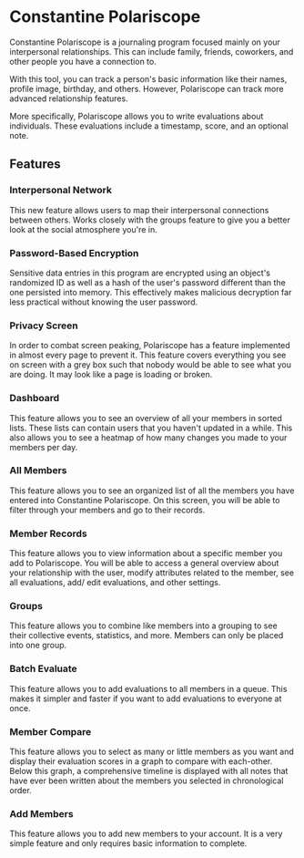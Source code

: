# Constantine Polariscope
Constantine Polariscope is a journaling program focused mainly on your interpersonal relationships. This can include family, friends, coworkers, and other people you have a connection to.

With this tool, you can track a person's basic information like their names, profile image, birthday, and others. However, Polariscope can track more advanced relationship features.

More specifically, Polariscope allows you to write evaluations about individuals. These evaluations include a timestamp, score, and an optional note.

## Features
### Interpersonal Network
This new feature allows users to map their interpersonal connections between others. Works closely with the groups feature to give you a better look at the social atmosphere you're in.
### Password-Based Encryption
Sensitive data entries in this program are encrypted using an object's randomized ID as well as a hash of the user's password different than the one persisted into memory. This effectively makes malicious decryption far less practical without knowing the user password.
### Privacy Screen
In order to combat screen peaking, Polariscope has a feature implemented in almost every page to prevent it. This feature covers everything you see on screen with a grey box such that nobody would be able to see what you are doing. It may look like a page is loading or broken.
### Dashboard
This feature allows you to see an overview of all your members in sorted lists. These lists can contain users that you haven't updated in a while. This also allows you to see a heatmap of how many changes you made to your members per day.
### All Members
This feature allows you to see an organized list of all the members you have entered into Constantine Polariscope. On this screen, you will be able to filter through your members and go to their records.
### Member Records
This feature allows you to view information about a specific member you add to Polariscope. You will be able to access a general overview about your relationship with the user, modify attributes related to the member, see all evaluations, add/ edit evaluations, and other settings.
### Groups
This feature allows you to combine like members into a grouping to see their collective events, statistics, and more. Members can only be placed into one group.
### Batch Evaluate
This feature allows you to add evaluations to all members in a queue. This makes it simpler and faster if you want to add evaluations to everyone at once.
### Member Compare
This feature allows you to select as many or little members as you want and display their evaluation scores in a graph to compare with each-other. Below this graph, a comprehensive timeline is displayed with all notes that have ever been written about the members you selected in chronological order.
### Add Members
This feature allows you to add new members to your account. It is a very simple feature and only requires basic information to complete.
